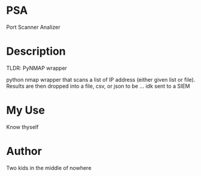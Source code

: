 # PSA
Port Scanner Analizer

# Description
TLDR: PyNMAP wrapper

python nmap wrapper that scans a list of IP address (either given list or file). Results are then dropped into a file, csv, or json to be ... idk sent to a SIEM 

# My Use
Know thyself

# Author 
Two kids in the middle of nowhere


